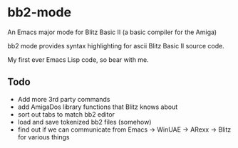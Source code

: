 # bb2-mode
An Emacs major mode for Blitz Basic II (a basic compiler for the Amiga)

bb2 mode provides syntax highlighting for ascii Blitz Basic II source code.

My first ever Emacs Lisp code, so bear with me.

## Todo
* Add more 3rd party commands
* add AmigaDos library functions that Blitz knows about
* sort out tabs to match bb2 editor
* load and save tokenized bb2 files (somehow)
* find out if we can communicate from Emacs -> WinUAE -> ARexx -> Blitz for various things
